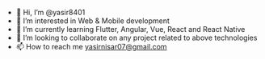 - 👋 Hi, I’m @yasir8401
- 👀 I’m interested in Web & Mobile development
- 🌱 I’m currently learning Flutter, Angular, Vue, React and React Native
- 💞️ I’m looking to collaborate on any project related to above technologies
- 📫 How to reach me yasirnisar07@gmail.com

<!---
yasir8401/yasir8401 is a ✨ special ✨ repository because its `README.md` (this file) appears on your GitHub profile.
You can click the Preview link to take a look at your changes.
--->
